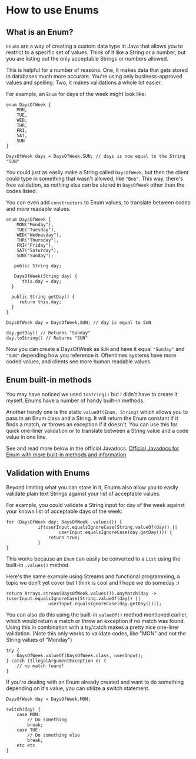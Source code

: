 # How to use Enums

## What is an Enum?

`Enums` are a way of creating a custom data type in Java that allows you to restrict to a specific set of values. Think of it like a String or a number, but you are listing out the only acceptable Strings or numbers allowed. 

This is helpful for a number of reasons. One, it makes data that gets stored in databases much more accurate. You're using only business-approved values and spelling. Two, it makes validations a whole lot easier.

For example, an `Enum` for days of the week might look like:
```
enum DaysOfWeek {
    MON,
    TUE,
    WED,
    THR,
    FRI,
    SAT,
    SUN
}

DaysOfWeek days = DaysOfWeek.SUN; // days is now equal to the String "SUN"
```

You could just as easily make a String called `DaysOfWeek`, but then the client could type in something that wasn't allowed, like `"Bob"`. This way, there's free validation, as nothing else can be stored in `DaysOfWeek` other than the codes listed.

You can even add `constructors` to Enum values, to translate between codes and more readable values.
```
enum DaysOfWeek {
    MON("Monday"),
    TUE("Tuesday"),
    WED("Wednesday"),
    THR("Thursday"),
    FRI("Friday"),
    SAT("Saturday"),
    SUN("Sunday");

   public String day;

   DaysOfWeek(String day) {
      this.day = day;
  }

  public String getDay() {
     return this.day;
  }
}

DaysOfWeek day = DaysOfWeek.SUN; // day is equal to SUN

day.getDay() // Returns "Sunday"
day.toString() // Returns "SUN"

```

Now you can create a DaysOfWeek as `SUN` and have it equal `"Sunday"` and `"SUN"` depending how you reference it. Oftentimes systems have more coded values, and clients see more human readable values.

## Enum built-in methods

You may have noticed we used `toString()` but I didn't have to create it myself. Enums have a number of handy built-in methods.

Another handy one is the static `valueOf(Enum, String)` which allows you to pass in an Enum class and a String. It will return the Enum constant if it finds a match, or throws an exception if it doesn't. You can use this for quick one-liner validation or to translate between a String value and a code value in one line.

See and read more below in the official Javadocs.
[Official Javadocs for Enum with more built-in methods and information](https://docs.oracle.com/javase/8/docs/api/java/lang/Enum.html)

## Validation with Enums

Beyond limiting what you can store in it, Enums also allow you to easily validate plain text Strings against your list of acceptable values. 

For example, you could validate a String input for day of the week against your known list of acceptable days of the week:
```
for (DaysOfWeek day: DaysOfWeek .values()) {
            if(userInput.equalsIgnoreCase(String.valueOf(day)) ||
                    userInput.equalsIgnoreCase(day.getDay())) {
                return true;
            }
}
```
This works because an `Enum` can easily be converted to a `List` using the built-in `.values()` method.

Here's the same example using Streams and functional programming, a topic we don't yet cover but I think is cool and I hope we do someday :)
```
return Arrays.stream(DaysOfWeek.values()).anyMatch(day -> (userInput.equalsIgnoreCase(String.valueOf(day)) ||
                userInput.equalsIgnoreCase(day.getDay())));
```

You can also do this using the built-in `valueOf()` method mentioned earlier, which would return a match or throw an exception if no match was found. Using this in combination with a try/catch makes a pretty nice one-liner validation. (Note this only works to validate codes, like "MON" and not the String values of "Monday")
```
try {
    DaysOfWeek.valueOf(DaysOfWeek.class, userInput);
} catch (IllegalArgumentException e) {
    // no match found!
}
```

If you're dealing with an Enum already created and want to do something depending on it's value, you can utilize a switch statement.

```
DaysOfWeek day = DaysOfWeek.MON;

switch(day) {
    case MON:
        // Do something
        break;
    case TUE:
        // Do something else
        break;
    etc etc
}
```

